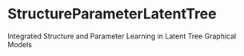 StructureParameterLatentTree
============================

Integrated  Structure and Parameter Learning in  Latent Tree Graphical Models
